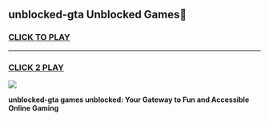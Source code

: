 
## unblocked-gta Unblocked Games👋
<h3>
<a href="https://news.freeplayer.one?title=unblocked-gta&ref=16F">CLICK TO PLAY</a></h3>
<hr>

<h3>
<a href="https://news.freeplayer.one?title=unblocked-gta&ref=16F">CLICK 2 PLAY</a>
  
</h3>

<a href="https://news.freeplayer.one?title=unblocked-gta&ref=16F/"><img src="https://clearcache.store/games.png"></a>


**unblocked-gta games unblocked: Your Gateway to Fun and Accessible Online Gaming**
